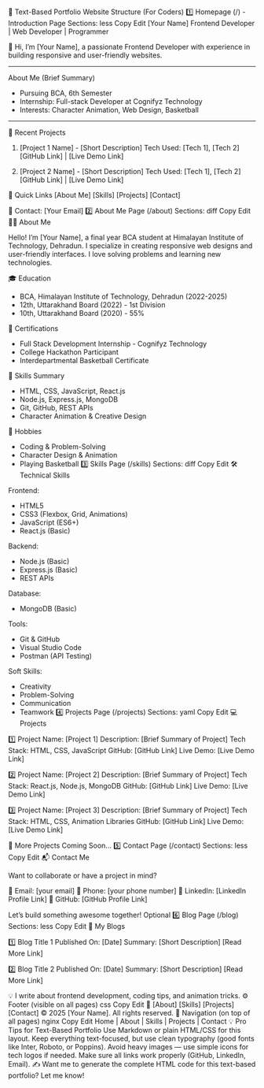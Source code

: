 
📝 Text-Based Portfolio Website Structure (For Coders)
1️⃣ Homepage (/) - Introduction Page
Sections:
less
Copy
Edit
[Your Name]
Frontend Developer | Web Developer | Programmer

👋 Hi, I’m [Your Name], a passionate Frontend Developer with experience in building responsive and user-friendly websites.

-------------------------
About Me (Brief Summary)
- Pursuing BCA, 6th Semester
- Internship: Full-stack Developer at Cognifyz Technology
- Interests: Character Animation, Web Design, Basketball
-------------------------

💼 Recent Projects
1. [Project 1 Name] - [Short Description]
   Tech Used: [Tech 1], [Tech 2]
   [GitHub Link] | [Live Demo Link]

2. [Project 2 Name] - [Short Description]
   Tech Used: [Tech 1], [Tech 2]
   [GitHub Link] | [Live Demo Link]

🔗 Quick Links
[About Me] [Skills] [Projects] [Contact]

📧 Contact: [Your Email]
2️⃣ About Me Page (/about)
Sections:
diff
Copy
Edit
👨‍💻 About Me

Hello! I’m [Your Name], a final year BCA student at Himalayan Institute of Technology, Dehradun. I specialize in creating responsive web designs and user-friendly interfaces. I love solving problems and learning new technologies.

🎓 Education
- BCA, Himalayan Institute of Technology, Dehradun (2022-2025)
- 12th, Uttarakhand Board (2022) - 1st Division
- 10th, Uttarakhand Board (2020) - 55%

🏅 Certifications
- Full Stack Development Internship - Cognifyz Technology
- College Hackathon Participant
- Interdepartmental Basketball Certificate

📍 Skills Summary
- HTML, CSS, JavaScript, React.js
- Node.js, Express.js, MongoDB
- Git, GitHub, REST APIs
- Character Animation & Creative Design

🏀 Hobbies
- Coding & Problem-Solving
- Character Design & Animation
- Playing Basketball
3️⃣ Skills Page (/skills)
Sections:
diff
Copy
Edit
🛠️ Technical Skills

Frontend:
- HTML5
- CSS3 (Flexbox, Grid, Animations)
- JavaScript (ES6+)
- React.js (Basic)

Backend:
- Node.js (Basic)
- Express.js (Basic)
- REST APIs

Database:
- MongoDB (Basic)

Tools:
- Git & GitHub
- Visual Studio Code
- Postman (API Testing)

Soft Skills:
- Creativity
- Problem-Solving
- Communication
- Teamwork
4️⃣ Projects Page (/projects)
Sections:
yaml
Copy
Edit
💻 Projects

1️⃣ Project Name: [Project 1]
   Description: [Brief Summary of Project]
   Tech Stack: HTML, CSS, JavaScript
   GitHub: [GitHub Link]
   Live Demo: [Live Demo Link]

2️⃣ Project Name: [Project 2]
   Description: [Brief Summary of Project]
   Tech Stack: React.js, Node.js, MongoDB
   GitHub: [GitHub Link]
   Live Demo: [Live Demo Link]

3️⃣ Project Name: [Project 3]
   Description: [Brief Summary of Project]
   Tech Stack: HTML, CSS, Animation Libraries
   GitHub: [GitHub Link]
   Live Demo: [Live Demo Link]

🚀 More Projects Coming Soon...
5️⃣ Contact Page (/contact)
Sections:
less
Copy
Edit
📬 Contact Me

Want to collaborate or have a project in mind?

📧 Email: [your email]
📱 Phone: [your phone number]
🔗 LinkedIn: [LinkedIn Profile Link]
🔗 GitHub: [GitHub Profile Link]

Let’s build something awesome together!
Optional 6️⃣ Blog Page (/blog)
Sections:
less
Copy
Edit
📝 My Blogs

1️⃣ Blog Title 1
   Published On: [Date]
   Summary: [Short Description]
   [Read More Link]

2️⃣ Blog Title 2
   Published On: [Date]
   Summary: [Short Description]
   [Read More Link]

💡 I write about frontend development, coding tips, and animation tricks.
⚙️ Footer (visible on all pages)
css
Copy
Edit
🔗 [About] [Skills] [Projects] [Contact]
© 2025 [Your Name]. All rights reserved.
🔗 Navigation (on top of all pages)
nginx
Copy
Edit
Home | About | Skills | Projects | Contact
💡 Pro Tips for Text-Based Portfolio
Use Markdown or plain HTML/CSS for this layout.
Keep everything text-focused, but use clean typography (good fonts like Inter, Roboto, or Poppins).
Avoid heavy images — use simple icons for tech logos if needed.
Make sure all links work properly (GitHub, LinkedIn, Email).
✍️ Want me to generate the complete HTML code for this text-based portfolio? Let me know!

